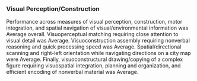 ### Visual Perception/Construction

Performance across measures of visual perception, construction, motor
integration, and spatial navigation of visual/environmental information was
Average overall. Visuoperceptual matching requiring close attention to visual
detail was Average. Visuoconstruction assembly requiring nonverbal reasoning and
quick processing speed was Average. Spatial/directional scanning and right-left
orientation while navigating directions on a city map were Average. Finally,
visuoconstructural drawing/copying of a complex figure requiring visuospatial
integration, planning and organization, and efficient encoding of nonverbal
material was Average.
